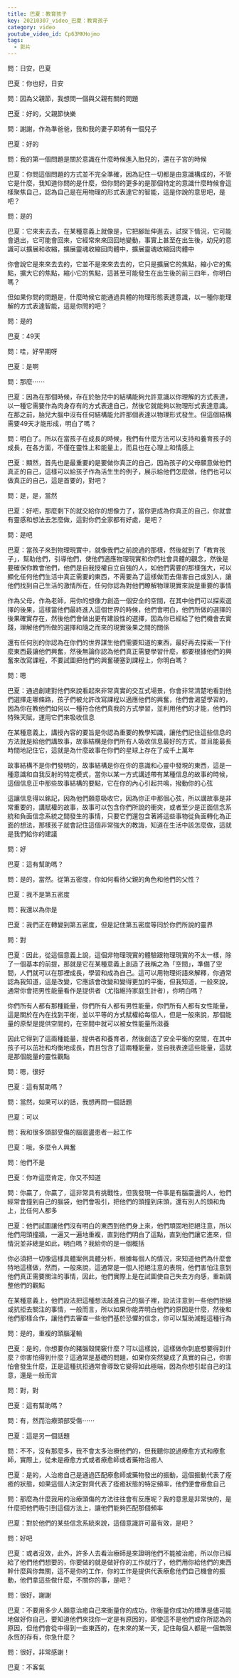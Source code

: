 ```yaml
---
title: 巴夏：教育孩子
key: 20210307_video_巴夏：教育孩子
category: video
youtube_video_id: Cp63MKHojmo
tags:
  - 影片
---
```


問：日安，巴夏

巴夏：你也好，日安

問：因為父親節，我想問一個與父親有關的問題

巴夏：好的，父親節快樂

問：謝謝，作為準爸爸，我和我的妻子即將有一個兒子

巴夏：好的

問：我的第一個問題是關於意識在什麼時候進入胎兒的，還在子宮的時候

巴夏：你問這個問題的方式並不完全準確，因為記住一切都是由意識構成的，不管它是什麼，我知道你問的是什麼，但你問的更多的是那個特定的意識什麼時候會這樣聚焦自己，認為自己是在用物理的形式表達它的智能，這是你說的意思吧，是吧？

問：是的

巴夏：它來來去去，在某種意義上就像是，它把腳趾伸進去，試探下情況，它可能會退出，它可能會回來，它經常來來回回地變動，事實上甚至在出生後，幼兒的意識可以擴展和收縮，擴展靈魂收縮回肉體中，擴展靈魂收縮回肉體中

你會說它是來來去去的，它並不是來來去去的，它只是擴展它的焦點，縮小它的焦點，擴大它的焦點，縮小它的焦點，這甚至可能發生在出生後的前三四年，你明白嗎？

但如果你問的問題是，什麼時候它能通過具體的物理形態表達意識，以一種你能理解的方式表達智能，這是你問的吧？

問：是的

巴夏：49天

問：哇，好早期呀

巴夏：是啊

問：那麼⋯⋯

巴夏：因為在那個時候，存在於胎兒中的結構能夠允許意識以你理解的方式表達，以一種它需要作為肉身存有的方式表達自己，然後它就能夠以物理形式表達意識。在那之前，胎兒大腦中沒有任何結構能允許那個表達以物理形式發生。但這個結構需要49天才能形成，明白了嗎？

問：明白了。所以在當孩子在成長的時候，我們有什麼方法可以支持和養育孩子的成長，在各方面，不僅在靈性上和能量上，而且也在心理上和情感上

巴夏：顯然，首先也是最重要的是要做你真正的自己，因為孩子的父母願意做他們真正的自己，這樣可以給孩子作為活生生的例子，展示給他們怎麼做，他們也可以做真正的自己，這是首要的，對吧？

問：是，是，當然

巴夏：好吧，那麼剩下的就交給你的想像力了，當你更成為你真正的自己，你就會有靈感和想法去怎麼做，這對你們全家都有好處，是吧？

問：是吧

巴夏：當孩子來到物理現實中，就像我們之前說過的那樣，然後就到了「教育孩子」，幫助他們，引導他們，使他們適應物理現實和你們社會具體的觀念，然後是要確保你教會他們，他們是自我授權自立自強的人，如他們需要的那樣強大，可以顯化任何他們生活中真正需要的東西，不需要為了這樣做而去傷害自己或別人，讓他們找到自己生活的激情所在，任何你認為對他們瞭解物理現實來說是重要的事情

作為父母，作為老師，用你的想像力創造一個安全的空間，在其中他們可以探索選擇的後果，這樣當他們最終進入這個世界的時候，他們會明白，他們所做的選擇的後果確實存在，然後他們會做出更有建設性的選擇，因為你已經給了他們機會去實踐，理解他們所做的選擇和隨之而來的現實後果之間的關係

還有任何別的你認為在你們的世界謀生他們需要知道的東西，最好再去探索一下什麼東西最讓他們興奮，然後無論你認為他們真正需要學習什麼，都要根據他們的興奮來改寫課程，不要試圖把他們的興奮硬塞到課程上，你明白嗎？

問：嗯

巴夏：通過創建對他們來說看起來非常真實的交互式場景，你會非常清楚地看到他們選擇走哪條路，孩子們被允許改寫課程以適應他們的興奮，他們會渴望學習的，因為你在教他們如何以一種符合他們真我的方式學習，並利用他們的才能，他們的特殊天賦，運用它們來吸收信息

在某種意義上，講授內容的要旨是你認為重要的教學知識，讓他們記住這些信息的方法就是給他們講故事，故事結構是你們所有人吸收信息最好的方式，並且能最長時間地記住它，這就是為什麼故事在你們的星球上存在了成千上萬年

故事結構不是你們發明的，故事結構是你在你的意識和心靈中發現的東西，這是一種意識和自我反射的特定模式，當你以某一方式講述帶有某種信息的故事的時候，這個信息正中那些故事結構的要點，它在你的內心引起共鳴，撥動你的心弦

這讓信息得以銘記，因為他們願意吸收它，因為你正中那個心弦，所以講故事是非常重要的，講賦權的故事，故事可以包含你們所說的衝突，或者至少是正面信念系統和負面信念系統之間發生的事情，只要它們還包含著將這些事物從負面轉化為正面的想法，那樣孩子就會記住這個非常強大的教誨，知道在生活中該怎麼做，這就是我們給你的建議

問：好

巴夏：這有幫助嗎？

問：是的，當然。從第五密度，你如何看待父親的角色和他們的父性？

巴夏：我不是第五密度

問：我還以為你是

巴夏：我們正在轉變到第五密度，但是記住第五密度等同於你們所說的靈界

問：對

巴夏：因此，從這個意義上說，這個非物理現實的體驗跟物理現實的不太一樣，除了一個基本的前提，那就是它在某種意義上創造了我稱之為「空間」，準備了空間，人們就可以在那裡成長，學習和成為自己。這可以用物理術語來解釋，你通常認為我知道，這是改變，它應該會改變和變得更加的平衡，但我知道，一般來說，通常你會把男性能量看作是提供者（尤指維持家庭生計者），你明白嗎？

你們所有人都有那種能量，你們所有人都有男性能量，你們所有人都有女性能量，這是關於在內在找到平衡，並以平等的方式賦權給每個人，但是一般來說，那個能量的原型是提供空間的，在空間中就可以被女性能量所滋養

因此它得到了這兩種能量，提供者和養育者，然後創造了安全平衡的空間，在其中孩子可以茁壯和均衡地成長，而且包含了這兩種能量，並自我表達這些能量，這就是那個能量的靈性觀點

問：嗯，很好

巴夏：這有幫助嗎？

問：當然，如果可以的話，我想再問一個話題

巴夏：可以

問：我和很多頭部受傷的腦震盪患者一起工作

巴夏：哦，多麼令人興奮

問：他們不是

巴夏：你咋這麼肯定，你又不知道

問：你贏了，你贏了，這非常具有挑戰性，但我發現一件事是有腦震盪的人，他們經常會撞到自己的腦袋，他們會吸引，把他們的頭撞到床頭，還有別人的頭和角上，比任何人都多

巴夏：他們試圖讓他們沒有明白的東西到他們身上來，他們頑固地拒絕注意，所以他們用頭撞牆，一遍又一遍地重複，直到他們明白了這點，直到他們讓它進來，但情況並非總是如此，明白嗎？我給你的是一個概括

你必須把一切像這樣具體案例具體分析，根據每個人的情況，來知道他們為什麼會特地這樣做，然而，一般來說，這通常是一個人拒絕注意的表現，他們害怕注意到他們真正需要關注的事情，因此，他們實際上是在試圖使自己失去方向感，重新調整他們的觀點

在某種意義上，他們設法把這種想法敲進自己的腦子裡，設法注意到一些他們拒絕或抗拒去關注的事情，一般而言，所以如果你能弄明白他們的原因是什麼，然後和他們那樣合作，讓他們去審查一些他們基於恐懼的信念，你可以幫助減輕這種行為

問：是的，重複的頭腦灌輸

巴夏：是的，你想要你的豬腦殼開竅什麼？可以這樣說，這樣做你到底想要得到什麼？你害怕得到什麼？這通常是基礎的問題，如果你突然變成了真實的自己，你害怕會發生什麼，正是這種抗拒通常會導致它變得如此極端，因為你想引起自己的注意，還是一般而言

問：對，對

巴夏：這有幫助嗎？

問：有，然而治療頭部受傷⋯⋯

巴夏：這是另一個話題

問：不不，沒有那麼多，我不會太多治療他們的，但我聽你說過療愈方式和療愈師，實際上，從未是療愈方式或者療愈師或者藥物治癒人

巴夏：是的，人治癒自己是通過匹配療愈師或藥物發出的振動，這個振動代表了痊癒的狀態，如果這個人決定對齊代表了痊癒狀態的特定頻率，他們便會療愈自己

問：那麼為什麼我用的治療頭傷的方法往往會有反應呢？我的意思是非常快的，是什麼把他們吸引到這個方法上，讓他們能夠匹配那個頻率

巴夏：對於他們的某些信念系統來說，這個意識許可最有效，是吧？

問：好吧

巴夏：或者沒效，此外，許多人去看治療師是來證明他們不能被治癒，所以你已經給了他們他們想要的，你要做的就是做好你的工作就行了，他們用你給他們的東西幹什麼與你無關，這不是你的工作，你的工作是提供代表療愈他們自己機會的振動，他們拿這些做什麼，不關你的事，是吧？

問：很好，謝謝

巴夏：不要用多少人願意治癒自己來衡量你的成功，你衡量你成功的標準是儘可能地做好你自己，要知道他們來找你一定是有原因的，即使這不是他們或你所認為的原因，但他們會從中得到一些東西的，在未來的某一天，記住每個人都是一個無限永恆的存有，你急什麼？

問：很好，非常感謝！

巴夏：不客氣
